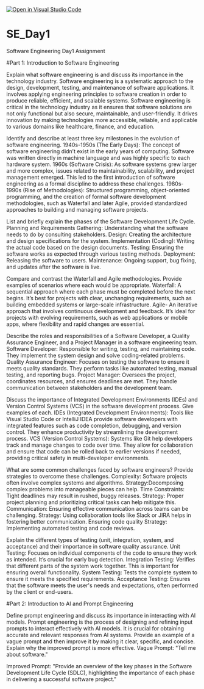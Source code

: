 [![Open in Visual Studio Code](https://classroom.github.com/assets/open-in-vscode-2e0aaae1b6195c2367325f4f02e2d04e9abb55f0b24a779b69b11b9e10269abc.svg)](https://classroom.github.com/online_ide?assignment_repo_id=18389947&assignment_repo_type=AssignmentRepo)
# SE_Day1
Software Engineering Day1 Assignment

#Part 1: Introduction to Software Engineering

Explain what software engineering is and discuss its importance in the technology industry.
Software engineering is a systematic approach to the design, development, testing, and maintenance of software applications. It involves applying engineering principles to software creation in order to produce reliable, efficient, and scalable systems. 
Software engineering is critical in the technology industry as it ensures that software solutions are not only functional but also secure, maintainable, and user-friendly.
It drives innovation by making technologies more accessible, reliable, and applicable to various domains like healthcare, finance, and education.

Identify and describe at least three key milestones in the evolution of software engineering.
1940s-1950s (The Early Days): The concept of software engineering didn’t exist in the early years of computing. Software was written directly in machine language and was highly specific to each hardware system.
1960s (Software Crisis): As software systems grew larger and more complex, issues related to maintainability, scalability, and project management emerged. This led to the first introduction of software engineering as a formal discipline to address these challenges.
1980s-1990s (Rise of Methodologies): Structured programming, object-oriented programming, and the creation of formal software development methodologies, such as Waterfall and later Agile, provided standardized approaches to building and managing software projects.

List and briefly explain the phases of the Software Development Life Cycle.
Planning and Requirements Gathering: Understanding what the software needs to do by consulting stakeholders.
Design: Creating the architecture and design specifications for the system.
Implementation (Coding): Writing the actual code based on the design documents.
Testing: Ensuring the software works as expected through various testing methods.
Deployment: Releasing the software to users.
Maintenance: Ongoing support, bug fixing, and updates after the software is live.

Compare and contrast the Waterfall and Agile methodologies. Provide examples of scenarios where each would be appropriate.
Waterfall: A sequential approach where each phase must be completed before the next begins. 
It’s best for projects with clear, unchanging requirements, such as building embedded systems or large-scale infrastructure.
Agile- An iterative approach that involves continuous development and feedback. 
It’s ideal for projects with evolving requirements, such as web applications or mobile apps, where flexibility and rapid changes are essential.

Describe the roles and responsibilities of a Software Developer, a Quality Assurance Engineer, and a Project Manager in a software engineering team.
Software Developer: Responsible for writing, testing, and maintaining code.
They implement the system design and solve coding-related problems.
Quality Assurance Engineer: Focuses on testing the software to ensure it meets quality standards.
They perform tasks like automated testing, manual testing, and reporting bugs.
Project Manager: Oversees the project, coordinates resources, and ensures deadlines are met. 
They handle communication between stakeholders and the development team.

Discuss the importance of Integrated Development Environments (IDEs) and Version Control Systems (VCS) in the software development process. Give examples of each.
IDEs (Integrated Development Environments): Tools like Visual Studio Code or IntelliJ IDEA provide software developers with integrated features such as code completion, debugging, and version control. They enhance productivity by streamlining the development process.
VCS (Version Control Systems): Systems like Git help developers track and manage changes to code over time. They allow for collaboration and ensure that code can be rolled back to earlier versions if needed, providing critical safety in multi-developer environments.

What are some common challenges faced by software engineers? Provide strategies to overcome these challenges.
Complexity: Software projects often involve complex systems and algorithms.
Strategy:Decomposing complex problems into manageable pieces can help.
Time Constraints: Tight deadlines may result in rushed, buggy releases.
Strategy: Proper project planning and prioritizing critical tasks can help mitigate this.
Communication: Ensuring effective communication across teams can be challenging.
Strategy: Using collaboration tools like Slack or JIRA helps in fostering better communication.
Ensuring code quality
Strategy: Implementing automated testing and code reviews.

Explain the different types of testing (unit, integration, system, and acceptance) and their importance in software quality assurance.
Unit Testing: Focuses on individual components of the code to ensure they work as intended. It’s crucial for early bug detection.
Integration Testing: Verifies that different parts of the system work together. This is important for ensuring overall functionality.
System Testing: Tests the complete system to ensure it meets the specified requirements.
Acceptance Testing: Ensures that the software meets the user's needs and expectations, often performed by the client or end-users.

#Part 2: Introduction to AI and Prompt Engineering


Define prompt engineering and discuss its importance in interacting with AI models.
Prompt engineering is the process of designing and refining input prompts to interact effectively with AI models. It is crucial for obtaining accurate and relevant responses from AI systems.
Provide an example of a vague prompt and then improve it by making it clear, specific, and concise. Explain why the improved prompt is more effective.
Vague Prompt: "Tell me about software."

Improved Prompt: "Provide an overview of the key phases in the Software Development Life Cycle (SDLC), highlighting the importance of each phase in delivering a successful software project."
